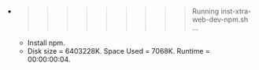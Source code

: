 * >>>>>>>>> Running inst-xtra-web-dev-npm.sh ...
  * Install npm.
  * Disk size = 6403228K. Space Used = 7068K. Runtime = 00:00:00:04.
